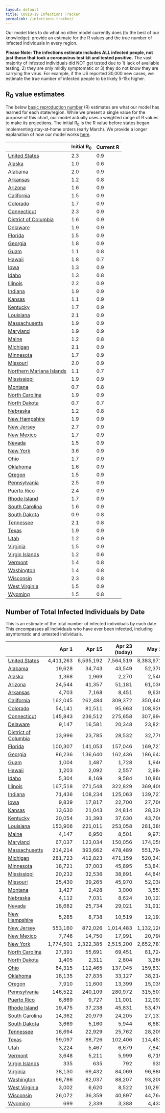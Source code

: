 ```yaml
---
layout: default
title: COVID-19 Infections Tracker
permalink: /infections-tracker/
---
```


Our model tries to do what no other model currently does (to the best of our knowledge): provide an estimate for the R values and the true number of infected individuals in every region.

**Please Note: The infections estimate includes ALL infected people, not just those that took a coronavirus test kit and tested positive.** The vast majority of infested individuals did NOT get tested due to 1) lack of available testing, 2) they are only mildly symptomatic or 3) they do not know they are carrying the virus. For example, if the US reported 30,000 new cases, we estimate the true number of infected people to be likely 5-15x higher.

## R<sub>0</sub> value estimates

The below [basic reproduction number](https://en.wikipedia.org/wiki/Basic_reproduction_number) (R) estimates are what our model has learned for each state/region. While we present a single value for the purpose of this chart, our model actually uses a weighted range of R values to make its projections. The initial R<sub>0</sub> is the R value before states began implementing stay-at-home orders (early March). We provide a longer explanation of how our model works [here](/model-details).

|                                    |   Initial R<sub>0</sub> |   Current R |
|------------------------------------|-------------------------|-------------|
| [United States](/us)               |                     2.3 |         0.9 |
| [Alaska](/us-ak)                   |                     1.0 |         0.6 |
| [Alabama](/us-al)                  |                     2.0 |         0.9 |
| [Arkansas](/us-ar)                 |                     1.2 |         0.8 |
| [Arizona](/us-az)                  |                     1.6 |         0.9 |
| [California](/us-ca)               |                     1.5 |         0.9 |
| [Colorado](/us-co)                 |                     1.7 |         0.9 |
| [Connecticut](/us-ct)              |                     2.3 |         0.9 |
| [District of Columbia](/us-dc)     |                     1.6 |         0.9 |
| [Delaware](/us-de)                 |                     1.9 |         0.9 |
| [Florida](/us-fl)                  |                     1.5 |         0.9 |
| [Georgia](/us-ga)                  |                     1.8 |         0.9 |
| [Guam](/us-gu)                     |                     1.1 |         0.8 |
| [Hawaii](/us-hi)                   |                     1.8 |         0.7 |
| [Iowa](/us-ia)                     |                     1.3 |         0.9 |
| [Idaho](/us-id)                    |                     1.3 |         0.8 |
| [Illinois](/us-il)                 |                     2.2 |         0.9 |
| [Indiana](/us-in)                  |                     1.9 |         0.9 |
| [Kansas](/us-ks)                   |                     1.1 |         0.9 |
| [Kentucky](/us-ky)                 |                     1.7 |         0.9 |
| [Louisiana](/us-la)                |                     2.1 |         0.9 |
| [Massachusetts](/us-ma)            |                     1.9 |         0.9 |
| [Maryland](/us-md)                 |                     1.9 |         0.9 |
| [Maine](/us-me)                    |                     1.2 |         0.8 |
| [Michigan](/us-mi)                 |                     2.1 |         0.9 |
| [Minnesota](/us-mn)                |                     1.7 |         0.9 |
| [Missouri](/us-mo)                 |                     2.0 |         0.9 |
| [Northern Mariana Islands](/us-mp) |                     1.1 |         0.7 |
| [Mississippi](/us-ms)              |                     1.9 |         0.9 |
| [Montana](/us-mt)                  |                     0.7 |         0.8 |
| [North Carolina](/us-nc)           |                     1.9 |         0.9 |
| [North Dakota](/us-nd)             |                     0.7 |         0.7 |
| [Nebraska](/us-ne)                 |                     1.2 |         0.8 |
| [New Hampshire](/us-nh)            |                     1.9 |         0.9 |
| [New Jersey](/us-nj)               |                     2.7 |         0.9 |
| [New Mexico](/us-nm)               |                     1.7 |         0.9 |
| [Nevada](/us-nv)                   |                     1.5 |         0.9 |
| [New York](/us-ny)                 |                     3.6 |         0.9 |
| [Ohio](/us-oh)                     |                     1.7 |         0.9 |
| [Oklahoma](/us-ok)                 |                     1.6 |         0.9 |
| [Oregon](/us-or)                   |                     1.5 |         0.9 |
| [Pennsylvania](/us-pa)             |                     2.5 |         0.9 |
| [Puerto Rico](/us-pr)              |                     2.4 |         0.9 |
| [Rhode Island](/us-ri)             |                     1.7 |         0.9 |
| [South Carolina](/us-sc)           |                     1.6 |         0.9 |
| [South Dakota](/us-sd)             |                     0.9 |         0.8 |
| [Tennessee](/us-tn)                |                     2.1 |         0.8 |
| [Texas](/us-tx)                    |                     1.9 |         0.9 |
| [Utah](/us-ut)                     |                     1.2 |         0.9 |
| [Virginia](/us-va)                 |                     1.5 |         0.9 |
| [Virgin Islands](/us-vi)           |                     1.2 |         0.6 |
| [Vermont](/us-vt)                  |                     1.4 |         0.8 |
| [Washington](/us-wa)               |                     1.4 |         0.8 |
| [Wisconsin](/us-wi)                |                     2.3 |         0.8 |
| [West Virginia](/us-wv)            |                     1.5 |         0.9 |
| [Wyoming](/us-wy)                  |                     1.5 |         0.8 |

## Number of Total Infected Individuals by Date
This is an estimate of the total number of infected individuals by each date. This encompasses all individuals who have ever been infected, including asymtomatic and untested individuals.

|                                |     Apr 1 |    Apr 15 |   Apr 23 (today) |     May 1 |    May 15 |   Jun 1 |   Jun 15 |   Jul 1 |    Jul 15 |     Aug 1 |
|--------------------------------|----------:|----------:|-----------------:|----------:|----------:|--------:|---------:|--------:|----------:|----------:|
| [United States](/us)           | 4,411,263 | 6,595,192 |        7,564,519 | 8,383,971 | 9,554,634 | 10,660,646 | 11,526,016 | 12,587,060 | 13,626,858 | 15,100,173 |
| [Alabama](/us-al)              |    19,628 |    34,743 |           43,549 |    52,378 |    67,656 |     85,489 |    102,031 |    125,184 |    150,598 |    190,772 |
| [Alaska](/us-ak)               |     1,368 |     1,969 |            2,270 |     2,540 |     2,936 |      3,286 |      3,484 |      3,595 |      3,626 |      3,643 |
| [Arizona](/us-az)              |    24,544 |    41,357 |           51,181 |    61,036 |    78,091 |     98,004 |    116,531 |    142,662 |    171,731 |    218,599 |
| [Arkansas](/us-ar)             |     4,703 |     7,168 |            8,451 |     9,639 |    11,483 |     13,293 |     14,604 |     15,898 |     16,880 |     18,052 |
| [California](/us-ca)           |   162,045 |   262,484 |          309,372 |   350,449 |   412,157 |    475,141 |    529,810 |    606,082 |    691,893 |    832,694 |
| [Colorado](/us-co)             |    54,141 |    81,511 |           95,663 |   108,926 |   130,231 |    153,149 |    173,131 |    199,888 |    228,133 |    270,628 |
| [Connecticut](/us-ct)          |   145,843 |   236,512 |          275,658 |   307,994 |   352,182 |    390,382 |    417,054 |    445,545 |    468,989 |    495,710 |
| [Delaware](/us-de)             |     9,147 |    16,581 |           20,348 |    23,821 |    29,290 |     35,002 |     39,764 |     45,731 |     51,537 |     59,516 |
| [District of Columbia](/us-dc) |    13,996 |    23,785 |           28,532 |    32,770 |    39,160 |     45,433 |     50,333 |     56,061 |     61,186 |     67,532 |
| [Florida](/us-fl)              |   100,307 |   141,053 |          157,046 |   169,727 |   186,593 |    201,190 |    211,729 |    223,737 |    234,881 |    250,278 |
| [Georgia](/us-ga)              |    86,236 |   136,640 |          162,436 |   186,643 |   233,440 |    302,829 |    374,729 |    478,742 |    592,353 |    757,313 |
| [Guam](/us-gu)                 |     1,004 |     1,487 |            1,728 |     1,946 |     2,277 |      2,589 |      2,803 |      2,994 |      3,123 |      3,255 |
| [Hawaii](/us-hi)               |     1,203 |     2,092 |            2,557 |     2,984 |     3,628 |      4,228 |      4,614 |      4,908 |      5,049 |      5,157 |
| [Idaho](/us-id)                |     5,304 |     8,169 |            9,584 |    10,868 |    12,821 |     14,707 |     16,052 |     17,352 |     18,298 |     19,348 |
| [Illinois](/us-il)             |   167,518 |   271,548 |          322,829 |   369,409 |   441,694 |    516,746 |    580,922 |    666,365 |    755,690 |    887,305 |
| [Indiana](/us-in)              |    71,436 |   108,234 |          125,063 |   139,727 |   161,469 |    182,901 |    200,333 |    222,439 |    244,768 |    277,262 |
| [Iowa](/us-ia)                 |     9,839 |    17,817 |           22,700 |    27,700 |    36,490 |     46,820 |     56,333 |     69,406 |     83,503 |    105,568 |
| [Kansas](/us-ks)               |    13,630 |    21,043 |           24,814 |    28,320 |    33,924 |     39,939 |     45,152 |     52,081 |     59,480 |     71,074 |
| [Kentucky](/us-ky)             |    20,054 |    31,393 |           37,630 |    43,700 |    53,905 |     65,535 |     76,266 |     91,484 |    108,585 |    136,429 |
| [Louisiana](/us-la)            |   153,906 |   221,011 |          253,058 |   281,389 |   323,375 |    363,484 |    394,018 |    429,043 |    460,158 |    498,863 |
| [Maine](/us-me)                |     4,147 |     6,950 |            8,501 |     9,972 |    12,290 |     14,585 |     16,235 |     17,817 |     18,942 |     20,172 |
| [Maryland](/us-md)             |    67,037 |   123,034 |          150,056 |   174,059 |   210,345 |    246,876 |    277,231 |    316,501 |    356,308 |    412,966 |
| [Massachusetts](/us-ma)        |   214,214 |   393,662 |          478,489 |   551,794 |   656,966 |    753,089 |    823,833 |    903,552 |    972,319 |  1,053,471 |
| [Michigan](/us-mi)             |   281,723 |   412,823 |          471,159 |   520,343 |   589,160 |    650,466 |    694,149 |    740,962 |    779,936 |    826,192 |
| [Minnesota](/us-mn)            |    18,721 |    37,003 |           45,895 |    53,841 |    66,040 |     78,743 |     89,812 |    105,044 |    121,813 |    148,607 |
| [Mississippi](/us-ms)          |    20,232 |    32,536 |           38,891 |    44,849 |    54,452 |     64,879 |     74,091 |     86,629 |    100,121 |    121,014 |
| [Missouri](/us-mo)             |    25,430 |    39,265 |           45,970 |    52,038 |    61,460 |     71,299 |     79,746 |     91,030 |    103,132 |    122,226 |
| [Montana](/us-mt)              |     1,427 |     2,428 |            3,000 |     3,553 |     4,441 |      5,340 |      6,001 |      6,651 |      7,126 |      7,659 |
| [Nebraska](/us-ne)             |     4,112 |     7,031 |            8,624 |    10,123 |    12,468 |     14,770 |     16,419 |     17,986 |     19,054 |     20,119 |
| [Nevada](/us-nv)               |    18,682 |    25,734 |           29,021 |    31,912 |    36,187 |     40,230 |     43,147 |     46,130 |     48,524 |     51,440 |
| [New Hampshire](/us-nh)        |     5,285 |     8,738 |           10,519 |    12,191 |    14,890 |     17,822 |     20,396 |     23,854 |     27,550 |     33,335 |
| [New Jersey](/us-nj)           |   553,160 |   872,026 |        1,014,483 | 1,132,120 | 1,289,108 |  1,417,281 |  1,501,428 |  1,587,821 |  1,656,663 |  1,732,740 |
| [New Mexico](/us-nm)           |     7,746 |    14,750 |           17,991 |    20,798 |    24,932 |     28,947 |     32,107 |     35,891 |     39,470 |     44,439 |
| [New York](/us-ny)             | 1,774,501 | 2,322,385 |        2,515,200 | 2,652,787 | 2,807,643 |  2,910,630 |  2,966,608 |  3,014,437 |  3,046,481 |  3,077,333 |
| [North Carolina](/us-nc)       |    27,391 |    55,691 |           69,451 |    81,724 |   100,547 |    120,155 |    137,233 |    160,673 |    186,444 |    227,797 |
| [North Dakota](/us-nd)         |     1,405 |     2,311 |            2,804 |     3,266 |     3,984 |      4,675 |      5,144 |      5,543 |      5,780 |      5,997 |
| [Ohio](/us-oh)                 |    64,315 |   112,465 |          137,045 |   159,832 |   196,209 |    235,511 |    270,395 |    318,451 |    370,904 |    453,308 |
| [Oklahoma](/us-ok)             |    18,135 |    27,835 |           33,127 |    38,214 |    46,551 |     55,583 |     63,286 |     73,123 |     83,105 |     98,048 |
| [Oregon](/us-or)               |     7,910 |    11,600 |           13,399 |    15,039 |    17,608 |     20,321 |     22,666 |     25,819 |     29,261 |     34,887 |
| [Pennsylvania](/us-pa)         |   146,522 |   240,109 |          280,972 |   315,503 |   365,036 |    412,323 |    450,261 |    498,477 |    547,221 |    617,587 |
| [Puerto Rico](/us-pr)          |     6,869 |     9,727 |           11,001 |    12,092 |    13,662 |     15,114 |     16,152 |     17,222 |     18,102 |     19,243 |
| [Rhode Island](/us-ri)         |    19,475 |    37,238 |           45,831 |    53,476 |    64,972 |     76,193 |     84,788 |     94,408 |    102,526 |    112,019 |
| [South Carolina](/us-sc)       |    14,362 |    20,979 |           24,205 |    27,137 |    31,705 |     36,461 |     40,476 |     45,698 |     51,212 |     59,924 |
| [South Dakota](/us-sd)         |     3,669 |     5,160 |            5,944 |     6,681 |     7,849 |      9,043 |      9,969 |     11,005 |     11,929 |     13,172 |
| [Tennessee](/us-tn)            |    16,694 |    22,929 |           25,762 |    28,205 |    31,712 |     34,854 |     36,892 |     38,561 |     39,525 |     40,373 |
| [Texas](/us-tx)                |    59,097 |    88,726 |          102,406 |   114,452 |   132,632 |    151,087 |    166,624 |    187,183 |    209,323 |    244,971 |
| [Utah](/us-ut)                 |     3,224 |     5,467 |            6,679 |     7,841 |     9,763 |     11,894 |     13,779 |     16,313 |     19,063 |     23,552 |
| [Vermont](/us-vt)              |     3,648 |     5,211 |            5,999 |     6,719 |     7,823 |      8,898 |      9,681 |     10,471 |     11,091 |     11,836 |
| [Virgin Islands](/us-vi)       |       335 |       635 |              792 |       935 |     1,148 |      1,340 |      1,457 |      1,534 |      1,558 |      1,569 |
| [Virginia](/us-va)             |    38,130 |    69,432 |           84,069 |    96,880 |   116,088 |    135,560 |    152,207 |    174,865 |    199,613 |    238,767 |
| [Washington](/us-wa)           |    66,786 |    82,037 |           88,207 |    93,208 |    99,999 |    105,925 |    110,070 |    114,464 |    118,276 |    123,245 |
| [West Virginia](/us-wv)        |     3,002 |     6,620 |            8,522 |    10,297 |    13,158 |     16,287 |     19,068 |     22,868 |     27,011 |     33,676 |
| [Wisconsin](/us-wi)            |    26,072 |    36,359 |           40,897 |    44,764 |    50,325 |     55,527 |     59,420 |     63,808 |     67,809 |     73,357 |
| [Wyoming](/us-wy)              |       699 |     2,339 |            3,388 |     4,433 |     6,151 |      7,923 |      9,239 |     10,526 |     11,395 |     12,237 |
